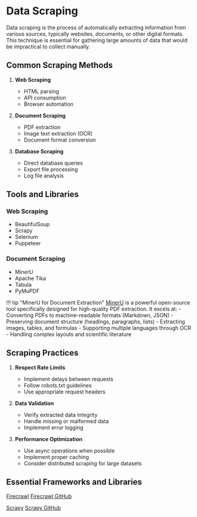 # Data Scraping

Data scraping is the process of automatically extracting information from various sources, typically websites, documents, or other digital formats. This technique is essential for gathering large amounts of data that would be impractical to collect manually.

## Common Scraping Methods

1. **Web Scraping**
   - HTML parsing
   - API consumption
   - Browser automation
   
2. **Document Scraping**
   - PDF extraction
   - Image text extraction (OCR)
   - Document format conversion

3. **Database Scraping**
   - Direct database queries
   - Export file processing
   - Log file analysis

## Tools and Libraries

### Web Scraping
- BeautifulSoup
- Scrapy
- Selenium
- Puppeteer

### Document Scraping
- MinerU
- Apache Tika
- Tabula
- PyMuPDF

!!! tip "MinerU for Document Extraction"
    [MinerU](https://github.com/opendatalab/MinerU) is a powerful open-source tool specifically designed for high-quality PDF extraction. It excels at:
    - Converting PDFs to machine-readable formats (Markdown, JSON)
    - Preserving document structure (headings, paragraphs, lists)
    - Extracting images, tables, and formulas
    - Supporting multiple languages through OCR
    - Handling complex layouts and scientific literature

## Scraping Practices

1. **Respect Rate Limits**
    - Implement delays between requests
    - Follow robots.txt guidelines
    - Use appropriate request headers

2. **Data Validation**
    - Verify extracted data integrity
    - Handle missing or malformed data
    - Implement error logging

3. **Performance Optimization**
    - Use async operations when possible
    - Implement proper caching
    - Consider distributed scraping for large datasets

## Essential Frameworks and Libraries

[Firecrawl](https://www.firecrawl.com/)
[Firecrawl GitHub](https://github.com/mendableai/firecrawl)

[Scrapy](https://scrapy.org/)
[Scrapy GitHub](https://github.com/scrapy/scrapy)


